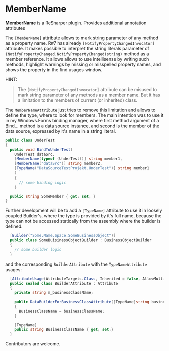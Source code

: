 # MemberName

**MemberName** is a ReSharper plugin. 
Provides additional annotation attributes

The `[MemberName]` attribute allows to mark string parameter of any method as a property name. 
R#7 has already `[NotifyPropertyChangedInvocator]` attribute. 
It makes possible to interpret the string literals parameter of 
`INotifyPropertyChanged.NotifyPropertyChanged(string)` method as a member reference. 
It allows allows to use intellisense by writing such methods, 
highlight warnings by missing or misspelled property names, and shows the property in the find usages window.

HINT:
> The `[NotifyPropertyChangedInvocator]` attribute can be misused to mark string parameter of 
any methods as a member name. But it has a limitation to the members of current (or inherited) class.

The `MemberNameAttribute` just tries to remove this limitation and allows to define the type, 
where to look for members. The main intention was to use it in my Windows.Forms binding manager, 
where first method argument of a Bind... method is a data source instance, 
and second is the member of the data source, expressed by it's name in a string literal.

```csharp
public class UnderTest
{
  public void BindToUnderTest(
    UnderTest dataSrc,
    [MemberName(typeof (UnderTest))] string member1,
    [MemberName("dataSrc")] string member2,
    [TypeName("DataSourceTestProjekt.UnderTest")] string member1
    )
    {
      // some binding logic
    }

  public string SomeMember { get; set; }
}
```

Further development will be to add a `[TypeName]` attribute to use it in loosely coupled Builder's, 
where the type is provided by it's full name, because the type can not be accessed statically from the 
assembly where the builder is defined.

```csharp
  [Builder("Some.Name.Space.SomeBusinessObject")]
  public class SomeBuisinessObjectBuilder : BusinessObjectBuilder
  {
    // some builder logic
  }
```
and the corresponding `BuilderAttribute` with the `TypeNameAttribute` usages:
```csharp
  [AttributeUsage(AttributeTargets.Class, Inherited = false, AllowMultiple = true)]
  public sealed class BuilderAttribute : Attribute
  {
    private string m_businessClassName;
    
    public DataBuilderForBusinessClassAttribute([TypeName]string businessClassName)
    {
      BusinessClassName = businessClassName;
    }

    [TypeName]
    public string BusinessClassName { get; set;}
  }
```
Contributors are welcome.
